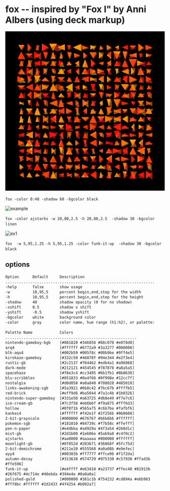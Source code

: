 # fox -- inspired by "Fox I" by Anni Albers (using deck markup)

![hot](hot.png)

```fox -color 0:40 -shadow 60 -bgcolor black```

![example](fox.png)

```fox -color ajstarks -w 20,80,2.5 -h 20,80,2.5  -shadow 30 -bgcolor linen```

![ex1](dense-00001.png)

```fox  -w 5,95,1.25 -h 5,95,1.25 -color funk-it-up  -shadow 30 -bgcolor black```

## options

```
Option      Default     Description
..................................................................
-help       false       show usage
-w          10,95,5     percent begin,end,step for the width
-h          10,95,5     percent begin,end,step for the height
-shadow     40          shadow opacity (0 for no shadow)
-xshift     0.5         shadow x shift
-yshift     -0.5        shadow yshift
-bgcolor    white       background color
-color      gray        color name, hue range (h1:h2), or palette:

Palette Name            Colors
..........................................................
nintendo-gameboy-bgb	[#081820 #346856 #88c070 #e0f8d0]
arq4                	[#ffffff #6772a9 #3a3277 #000000]
blk-aqu4            	[#002b59 #005f8c #00b9be #9ff4e5]
kirokaze-gameboy    	[#332c50 #46878f #94e344 #e2f3e4]
rustic-gb           	[#2c2137 #764462 #edb4a1 #a96868]
dark-mode           	[#212121 #454545 #787878 #a8a5a5]
spacehaze           	[#f8e3c4 #cc3495 #6b1fb1 #0b0630]
blu-scribbles       	[#051833 #0a4f66 #0f998e #12cc7f]
nostalgia           	[#d0d058 #a0a840 #708028 #405010]
links-awakening-sgb 	[#5a3921 #6b8c42 #7bc67b #ffffb5]
red-brick           	[#eff9d6 #ba5044 #7a1c4b #1b0326]
nintendo-super-gameboy	[#331e50 #a63725 #d68e49 #f7e7c6]
ice-cream-gb        	[#7c3f58 #eb6b6f #f9a875 #fff6d3]
hollow              	[#0f0f1b #565a75 #c6b7be #fafbf6]
kankei4             	[#ffffff #f42e1f #2f256b #060608]
2-bit-grayscale     	[#000000 #676767 #b6b6b6 #ffffff]
pokemon-sgb         	[#181010 #84739c #f7b58c #ffefff]
pen-n-paper         	[#e4dbba #a4929a #4f3a54 #260d1c]
mist-gb             	[#2d1b00 #1e606e #5ab9a8 #c4f0c2]
ajstarks            	[#aa0000 #aaaaaa #000000 #ffffff]
moonlight-gb        	[#0f052d #203671 #36868f #5fc75d]
2-bit-demichrome    	[#211e20 #555568 #a0a08b #e9efec]
ayy4                	[#00303b #ff7777 #ffce96 #f1f2da]
autumn-decay        	[#313638 #574729 #975330 #c57938 #ffad3b #ffe596]
funk-it-up          	[#e4ffff #e63410 #a23737 #ffec40 #81913b #26f675 #4c714e #40ebda #394e4e #0a0a0a]
polished-gold       	[#000000 #361c1b #754232 #cd894a #e6b983 #fff8bc #ffffff #2d2433 #4f4254 #b092a7]
```
